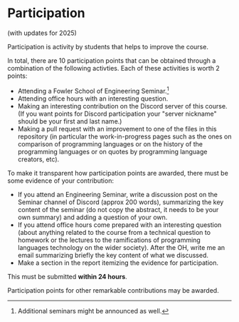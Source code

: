 # Participation

(with updates for 2025)

Participation is activity by students that helps to improve the course. 

In total, there are 10 participation points that can be obtained through a combination of the following activties. Each of these activities is worth 2 points:

- Attending a Fowler School of Engineering Seminar.[^seminars]
- Attending office hours with an interesting question.
- Making an interesting contribution on the Discord server of this course. (If you want points for Discord participation your "server nickname" should be your first and last name.)
- Making a pull request with an improvement to one of the files in this repository (in particular the work-in-progress pages such as the ones on comparison of programming languages or on the history of the programming languages or on quotes by programming language creators, etc).

To make it transparent how participation points are awarded, there must be some evidence of your contribution:

- If you attend an Engineering Seminar, write a discussion post on the Seminar channel of Discord (approx 200 words), summarizing the key content of the seminar (do not copy the abstract, it needs to be your own summary) and adding a question of your own. 
- If you attend office hours come prepared with an interesting question (about anything related to the course from a technical question to homework or the lectures to the ramifications of programming languages technology on the wider society). After the OH, write me an email summarizing briefly the key content of what we discussed.
- Make a section in the report itemizing the evidence for participation.

This must be submitted **within 24 hours**.

Participation points for other remarkable contributions may be awarded.

[^seminars]: Additional seminars might be announced as well.
